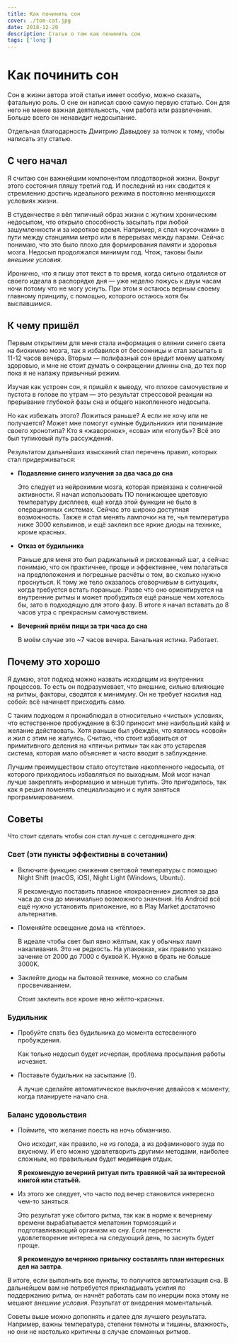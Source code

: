 ```yaml
---
title: Как починить сон
cover: ./tom-cat.jpg
date: 2018-12-20
description: Статья о том как починить сон
tags: ['long']
---
```


<!-- keywords = 'сон, синий, световая температура, красный, мелатонин, ритм, образ жизни'; -->

# Как починить сон

Сон в жизни автора этой статьи имеет особую, можно сказать, фатальную роль. О сне он написал свою самую первую статью. Сон для него не менее важная деятельность, чем работа или развлечения. Больше всего он ненавидит недосыпание.

Отдельная благодарность Дмитрию Давыдову за толчок к тому, чтобы написать эту статью.

## С чего начал

Я считаю сон важнейшим компонентом плодотворной жизни. Вокруг этого состояния пляшу третий год. И последний из них сводится к стремлению достичь идеального режима в постоянно меняющихся условиях жизни.

В студенчестве я вёл типичный образ жизни с жутким хроническим недосыпом, что открыло способность засыпать при любой зашумленности и за короткое время. Например, я спал «кусочками» в пути между станциями метро или в перерывах между парами. Сейчас понимаю, что это было плохо для формирования памяти и здоровья мозга. Недосып продолжался минимум год. Чтож, таковы были _внешние условия_.

Иронично, что я пишу этот текст в то время, когда сильно отдалился от своего идеала в распорядке дня — уже неделю ложусь к двум часам ночи потому что не могу уснуть. При этом я остаюсь верным своему главному принципу, с помощью, которого остаюсь хотя бы выспавшимся.

## К чему пришёл

Первым открытием для меня стала информация о влянии синего света на биохимию мозга, так я избавился от бессонницы и стал засыпать в 11-12 часов вечера. Вторым — полифазный сон вредит моему шаткому здоровью, и мне не стоит думать о сокращении длинны сна, до тех пор пока я не налажу привычный режим.

Изучая как устроен сон, я пришёл к выводу, что плохое самочувствие и пустота в голове по утрам — это результат стрессовой реакции на прерывание глубокой фазы сна и общего накопленного недосыпа.

Но как избежать этого? Ложиться раньше? А если не хочу или не получается? Может мне помогут «умные будильники» или понимание своего хронотипа? Кто я «жаворонок», «сова» или «голубь»? Всё это был тупиковый путь рассуждений.

Результатом дальнейших изысканий стал перечень правил, которых стал придерживаться:

- **Подавление синего излучения за два часа до сна**

  Это следует из нейрохимии мозга, которая привязана к солнечной активности. Я начал использовать ПО понижающее цветовую температуру дисплеев, ещё когда этой функции не было в операционных системах. Сейчас это широко доступная возможность. Также я стал менять лампочки на те, чья температура ниже 3000 кельвинов, и ещё заклеил все яркие диоды на технике, кроме красных.

- **Отказ от будильника**

  Раньше для меня это был радикальный и рискованный шаг, а сейчас понимаю, что он практичнее, проще и эффективнее, чем полагаться на предположения и погрешные расчёты о том, во сколько нужно проснуться. К тому же тело оказалось сговорчивым в ситуациях, когда требуется встать пораньше. Разве что оно ориентируется на внутренние ритмы и может пробудиться ещё раньше чем хотелось бы, зато в подходящую для этого фазу. В итоге я начал вставать до 8 часов утра с прекрасным самочувствием.

- **Вечерний приём пищи за три часа до сна**

  В моём случае это ~7 часов вечера. Банальная истина. Работает.

## Почему это хорошо

Я думаю, этот подход можно назвать исходящим из внутренних процессов. То есть он подразумевает, что внешние, сильно влияющие на ритмы, факторы, сводятся к минимуму. Он не требует насилия над собой: всё начинает присходить само.

С таким подходом я пронаблюдал в относительно «чистых» условиях, что естественное пробуждение в 6:30 приносит мне наибольший кайф и желание действовать. Хотя раньше был убеждён, что являюсь «совой» и жил с этим не жалуясь. Считаю, что стоит избавиться от примитивного деления на «птичьи ритмы» так как это устарелая система, которая мало объясняет и часто вводит в заблуждение.

Лучшим преимуществом стало отсутствие накопленного недосыпа, от которого приходилось избавляться по выходным. Мой мозг начал лучше закреплять информацию и меньше тупить. Это пригодилось, так как я решил поменять специализацию и с нуля заняться программированием.

## Советы

Что стоит сделать чтобы сон стал лучше с сегодняшнего дня:

### Свет (эти пункты эффективны в сочетании)

- Включите функцию снижения световой температуры с помощью Night Shift (macOS, iOS), Night Light (Windows, Ubuntu).

  Я рекомендую поставить плавное «покраснение» дисплея за два часа до сна до минимально возможного значения. На Android всё ещё нужно установить приложение, но в Play Market достаточно альтернатив.

- Поменяйте освещение дома на «тёплое».

  В идеале чтобы свет был явно жёлтым, как у обычных ламп накаливания. Это не редкость. На упаковках, как правило указано зачение от 2000 до 7000 с буквой K. Нужно в брать не больше 3000K.

- Заклейте диоды на бытовой технике, можно со слабым просвечиванием.

  Стоит заклеить все кроме явно жёлто-красных.

### Будильник

- Пробуйте спать без будильника до момента естесвенного пробуждения.

  Как только недосып будет исчерпан, проблема просыпания работы исчезнет.

- Поставьте будильник на засыпание (!).

  А лучше сделайте автоматическое выключение девайсов к моменту, когда планируете начало сна.

### Баланс удовольствия

- Поймите, что желание поесть на ночь обманчиво.

  Оно исходит, как правило, не из голода, а из дофаминового зуда по вкусному. И его можно удовлетворить другими методами, наиболее сложным, но правильным будет ~~медитация~~ отдых.

  **Я рекомендую вечерний ритуал пить травяной чай за интересной книгой или статьёй.**

- Из этого же следует, что часто под вечер становится интересно чем-то заняться.

  Это результат уже сбитого ритма, так как в норме к вечернему времени вырабатывается мелатонин тормозящий и подготавливающий организм ко сну. Если перенести удовлетворение интереса на следующий день, то заснуть будет проще.

  **Я рекомендую вечернюю привычку составлять план интересных дел на завтра.**

В итоге, если выполнить все пункты, то получится автоматизация сна. В дальнейшем вам не потребуется прикладывать усилия по поддержанию ритма, он начнёт работать сам по инерции пока этому не мешают _внешние условия_. Результат от внедрения моментальный.

Советы выше можно дополнять и далее для лучшего результата. Например, важны температура, степени темноты и тишины, влажность, но они не настолько критичны в случае сломанных ритмов.

<!--

DISQUS data

var pageName = 'how-to-sleep';
var disqus_config = function () {
    this.page.url = 'https://someta.site/' + pageName;
    this.page.identifier = pageName;
    this.page.title = pageName;
};
-->

